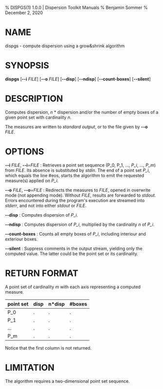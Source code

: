 % DISPGS(1) 1.0.0 | Dispersion Toolkit Manuals
% Benjamin Sommer
% December 2, 2020

# NAME

dispgs - compute dispersion using a grow&shrink algorithm

# SYNOPSIS

**dispgs** [**\--i** *FILE*] [**\--o** *FILE*] [**\--disp**] [**\--ndisp**] [**\--count-boxes**] [**\--silent**]

# DESCRIPTION

Computes dispersion, *n* * dispersion and/or the number of empty boxes of a given point set with cardinality *n*.

The measures are written to *standard output*, or to the file given by **\--o** *FILE*.

# OPTIONS

**\--i** *FILE*, **\--i**=*FILE*
:   Retrieves a point set sequence (P_0, P_1, ..., *P_i*, ..., *P_m*) from *FILE*. Its absence is substituted by *stdin*. The end of a point set *P_i*, which equals the line #eos, starts the algorithm to emit the requested measure(s) applied on *P_i*.

**\--o** *FILE*, **\--o**=*FILE*
:   Redirects the measures to *FILE*, opened in overwrite mode (not appending mode). Without *FILE*, results are forwarded to *stdout*. Errors encountered during the program's execution are streamed into *stderr*, and not into either *stdout* or *FILE*.

**\--disp**
:   Computes dispersion of *P_i*.

**\--ndisp**
:   Computes dispersion of *P_i*, multiplied by the cardinality *n* of *P_i*.

**\--count-boxes**
:   Counts all empty boxes of *P_i*, including interiour and exteriour boxes.

**\--silent**
:   Suppress comments in the output stream, yielding only the computed value. The latter could be the point set or its cardinality.

# RETURN FORMAT

A point set of cardinality *m* with each axis representing a computed measure.

point set | disp | n*disp | #boxes
--- | --- | --- | ---
P_0 | . | . | .
P_1 | . | . | .
... | . | . | .
P_m | . | . | .

Notice that the first column is not returned.

# LIMITATION

The algorithm requires a two-dimensional point set sequence.